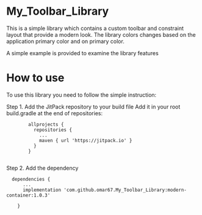 # My_Toolbar_Library
This is a simple library which contains a custom toolbar and constraint layout that provide a modern look.
The library colors changes based on the application primary color and on primary color.

A simple example is provided to examine the library features

# How to use
To use this library you need to follow the simple instruction:

  Step 1. Add the JitPack repository to your build file
      Add it in your root build.gradle at the end of repositories:
```Gradle
        allprojects {
          repositories {
            ...
            maven { url 'https://jitpack.io' }
          }
        }
        
```
  Step 2. Add the dependency
  ```Gradle
    dependencies {
        ...
        implementation 'com.github.omar67.My_Toolbar_Library:modern-container:1.0.3'

      }
```


